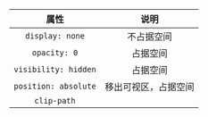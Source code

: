 
|属性|说明|
|:--:|:--:|
|`display: none`|不占据空间|
|`opacity: 0`|占据空间|
|`visibility: hidden`|占据空间|
|`position: absolute`|移出可视区，占据空间|
|`clip-path`||